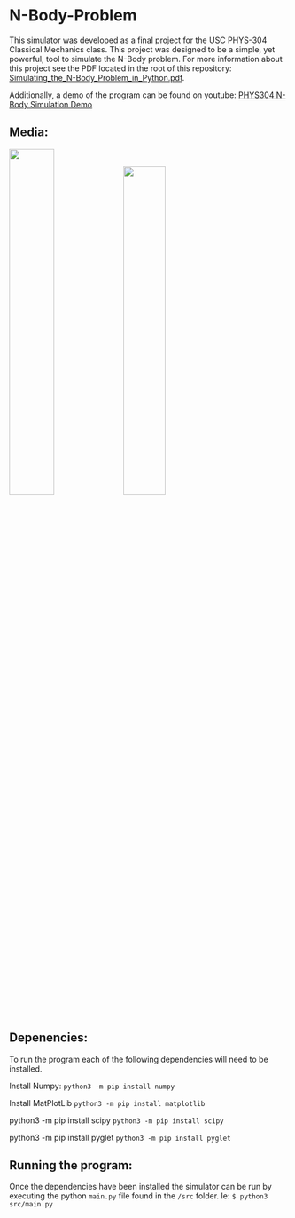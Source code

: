 # N-Body-Problem

This simulator was developed as a final project for the USC PHYS-304 Classical Mechanics class. This project was designed to be a simple, yet powerful, tool to simulate the N-Body problem. For more information about this project see the PDF located in the root of this repository: [Simulating_the_N-Body_Problem_in_Python.pdf](Simulating_the_N-Body_Problem_in_Python.pdf).

Additionally, a demo of the program can be found on youtube: [PHYS304 N-Body Simulation Demo](https://www.youtube.com/watch?v=ts0lCdWYIDE)

## Media: 

<img src="https://user-images.githubusercontent.com/14925268/163889569-1059fc27-c09f-44e1-80fb-f2929ee078fb.png " width=40% height=40%> <img src="https://user-images.githubusercontent.com/14925268/163889796-62136aec-43f7-4349-ae63-c77fa582eb56.png" width=39% height=39%>

## Depenencies:
To run the program each of the following dependencies will need to be installed.

Install Numpy:
`python3 -m pip install numpy`

Install MatPlotLib
`python3 -m pip install matplotlib`

python3 -m pip install scipy
`python3 -m pip install scipy`

python3 -m pip install pyglet
`python3 -m pip install pyglet`

## Running the program:

Once the dependencies have been installed the simulator can be run by executing the python `main.py` file found in the `/src` folder. Ie: `$ python3 src/main.py`

